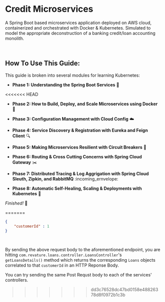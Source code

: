 # Credit Microservices
A Spring Boot based microservices application deployed on AWS cloud, containerized and orchestrated with Docker &amp; Kubernetes. Simulated to model the appropriate deconstruction of a banking credit/loan accounting monolith.

<br>

## How To Use This Guide:
This guide is broken into several modules for learning Kubernetes:

- **Phase 1: Understanding the Spring Boot Services** :brain:

<<<<<<< HEAD
- **Phase 2: How to Build, Deploy, and Scale Microservices using Docker** :whale:

- **Phase 3: Configuration Management with Cloud Config** :cloud:

- **Phase 4: Service Discovery & Registration with Eureka and Feign Client** :mag:

- **Phase 5: Making Microservices Resilient with Circuit Breakers** :muscle:

- **Phase 6: Routing &  Cross Cutting Concerns with Spring Cloud Gateway** :scissors:

- **Phase 7: Distributed Tracing & Log Aggrigation with Spring Cloud Sleuth, Zipkin, and RabbitMQ** :incoming_ernvelope:

- **Phase 8: Automatic Self-Healing, Scaling & Deployments with Kubernetes** :octopus:

*Finished!* :tada:

=======
<br>

```json
{
    "customerId" : 1
}
```

<br>

By sending the above request body to the aforementioned endpoint, you are hitting `com.revature.loans.controller.LoansController`'s `getLoansDetails()` method which returns the corresponding `Loans` objects correlated to that `customerId` in an HTTP Reponse Body.

You can try sending the same Post Requst body to each of the services' controllers.
>>>>>>> dd3c76528dc47bd0158e48826378d8f0972b1c3b
